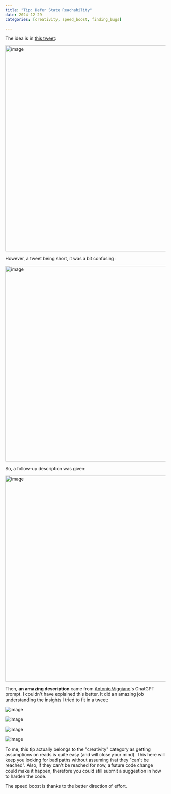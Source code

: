 ```yaml
---
title: "Tip: Defer State Reachability"
date: 2024-12-29
categories: [creativity, speed_boost, finding_bugs]

---
```


The idea is in [this tweet](https://x.com/BowTiedDravee/status/1872741659164983656): 

<img width="645" alt="image" src="https://github.com/user-attachments/assets/b7893383-d22a-406b-8c12-b76deb273f2b" />

However, a tweet being short, it was a bit confusing:

<img width="613" alt="image" src="https://github.com/user-attachments/assets/97e66d44-84eb-49a0-a8dc-abce1fe2bdbd" />

So, a follow-up description was given: 

<img width="645" alt="image" src="https://github.com/user-attachments/assets/be0ea4db-3253-41d7-8a6a-697dc9f82775" />

Then, **an amazing description** came from [Antonio Viggiano](https://x.com/agfviggiano)'s ChatGPT prompt. I couldn't have explained this better. It did an amazing job understanding the insights I tried to fit in a tweet:

![image](https://github.com/user-attachments/assets/a3f373a2-0e2d-4a1b-b407-4d6edc16bd90)

![image](https://github.com/user-attachments/assets/1a0a14ce-df50-4b2b-aeb0-a21473cf216f)

![image](https://github.com/user-attachments/assets/19779fb9-4bf2-4177-b675-3af632331f68)

![image](https://github.com/user-attachments/assets/8125bbf8-9762-45c5-b298-5a7db1c71fd6)

To me, this tip actually belongs to the "creativity" category as getting assumptions on reads is quite easy (and will close your mind). This here will keep you looking for bad paths without assuming that they "can't be reached". Also, if they can't be reached for now, a future code change could make it happen, therefore you could still submit a suggestion in how to harden the code. 

The speed boost is thanks to the better direction of effort.


